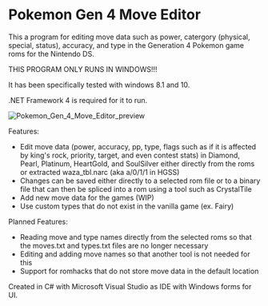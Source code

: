 # Pokemon Gen 4 Move Editor

This a program for editing move data such as power, catergory (physical, special, status), accuracy, and type in the Generation 4 Pokemon game roms
for the Nintendo DS.


THIS PROGRAM ONLY RUNS IN WINDOWS!!!


It has been specifically tested with windows 8.1 and 10.

.NET Framework 4 is required for it to run.

![Pokemon_Gen_4_Move_Editor_preview](https://user-images.githubusercontent.com/73315709/177639394-79e9f9eb-95d8-4676-9a26-8269eaadaff0.PNG)


Features:
* Edit move data (power, accuracy, pp, type, flags such as if it is affected by king's rock, priority, target, and even contest stats) 
  in Diamond, Pearl, Platinum, HeartGold, and SoulSilver either directly from the roms or extracted waza_tbl.narc (aka a/0/1/1 in HGSS)
* Changes can be saved either directly to a selected rom file or to a binary file that can then be spliced into a rom using a tool such as CrystalTile
* Add new move data for the games (WIP)
* Use custom types that do not exist in the vanilla game (ex. Fairy)



Planned Features:
* Reading move and type names directly from the selected roms so that the moves.txt and types.txt files are no longer necessary
* Editing and adding move names so that another tool is not needed for this
* Support for romhacks that do not store move data in the default location


Created in C# with Microsoft Visual Studio as IDE with Windows forms for UI.
